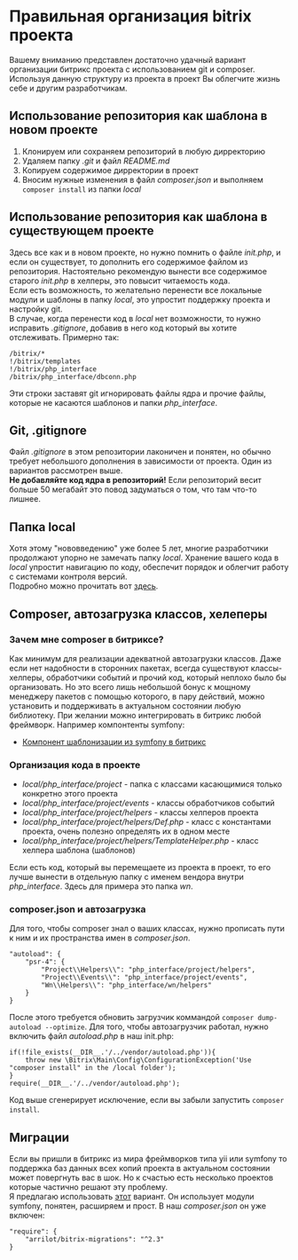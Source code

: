 # Правильная организация bitrix проекта
Вашему вниманию представлен достаточно удачный вариант организации битрикс проекта с использованием git и composer.
Используя данную структуру из проекта в проект Вы облегчите жизнь себе и другим разработчикам.

## Использование репозитория как шаблона в новом проекте
1. Клонируем или сохраняем репозиторий в любую дирректорию
2. Удаляем папку *.git* и файл *README.md*
3. Копируем содержимое дирректории в проект
4. Вносим нужные изменения в файл *composer.json* и выполняем `composer install` из папки *local*

## Использование репозитория как шаблона в существующем проекте
Здесь все как и в новом проекте, но нужно помнить о файле *init.php*, и если он существует, то дополнить его содержимое файлом из репозитория. Настоятельно рекомендую вынести все содержимое старого *init.php* в хелперы, это повысит читаемость кода.   
Если есть возможность, то желательно перенести все локальные модули и шаблоны в папку *local*, это упростит поддержку проекта и настройку git.  
В случае, когда перенести код в *local* нет возможности, то нужно исправить *.gitignore*, добавив в него код который вы хотите отслеживать. Примерно так:  
    
    /bitrix/*  
    !/bitrix/templates
    !/bitrix/php_interface
    /bitrix/php_interface/dbconn.php

Эти строки заставят git игнорировать файлы ядра и прочие файлы, которые не касаются шаблонов и папки *php_interface*.  

## Git, .gitignore
Файл *.gitignore* в этом репозитории лаконичен и понятен, но обычно требует небольшого дополнения в зависимости от проекта. Один из вариантов рассмотрен выше.  
**Не добавляйте код ядра в репозиторий!** Если репозиторий весит больше 50 мегабайт это повод задуматься о том, что там что-то лишнее.  

## Папка local
Хотя этому "нововведению" уже более 5 лет, многие разработчики продолжают упорно не замечать папку *local*. Хранение вашего кода в *local* упростит навигацию по коду, обеспечит порядок и облегчит работу с системами контроля версий.  
Подробно можно прочитать вот [здесь](https://dev.1c-bitrix.ru/community/blogs/vad/local-folder.php).

## Composer, автозагрузка классов, хелеперы
### Зачем мне composer в битриксе?
Как минимум для реализации адекватной автозагрузки классов. Даже если нет надобности в сторонних пакетах, всегда существуют классы-хелперы, обработчики событий и прочий код, который неплохо было бы организовать. Но это всего лишь небольшой бонус к мощному менеджеру пакетов с помощью которого, в пару действий, можно установить и поддерживать в актуальном состоянии любую библиотеку. 
При желании можно интегрировать в битрикс любой фреймворк. Например компонтенты symfony:
+ [Компонент шаблонизации из symfony в битрикс](https://github.com/mihaylichenko/bitrix-extension-view)

### Организация кода в проекте
+ *local/php_interface/project* - папка с классами касающимися только конкретно этого проекта
+ *local/php_interface/project/events* - классы обработчиков событий
+ *local/php_interface/project/helpers* - классы хелперов проекта
+ *local/php_interface/project/helpers/Def.php* - класс с константами проекта, очень полезно определять их в одном месте
+ *local/php_interface/project/helpers/TemplateHelper.php* - класс хелпера шаблона (шаблонов)  

Если есть код, который вы перемещаете из проекта в проект, то его лучше вынести в отдельную папку c именем вендора внутри *php_interface*. Здесь для примера это папка *wn*.  

### composer.json и автозагрузка
Для того, чтобы composer знал о ваших классах, нужно прописать пути к ним и их пространства имен в *composer.json*.  
    
    "autoload": {
        "psr-4": {
            "Project\\Helpers\\": "php_interface/project/helpers",
            "Project\\Events\\": "php_interface/project/events",
            "Wn\\Helpers\\": "php_interface/wn/helpers"
        }
    }
После этого требуется обновить загрузчик коммандой `composer dump-autoload --optimize`.
Для того, чтобы автозагрузчик работал, нужно включить файл *autoload.php* в наш init.php:  

    if(!file_exists(__DIR__.'/../vendor/autoload.php')){
        throw new \Bitrix\Main\Config\ConfigurationException('Use "composer install" in the /local folder');
    }
    require(__DIR__.'/../vendor/autoload.php');
    
Код выше сгенерирует исключение, если вы забыли запустить `composer install`.

## Миграции
Если вы пришли в битрикс из мира фреймворков типа yii или symfony то поддержка баз данных всех копий проекта в актуальном состоянии может повергнуть вас в шок. Но к счастью есть несколько проектов которые частично решают эту проблему.  
Я предлагаю использовать [этот](https://github.com/arrilot/bitrix-migrations) вариант. Он использует модули symfony, понятен, расширяем и прост. В наш *composer.json* он уже включен:

    "require": {
        "arrilot/bitrix-migrations": "^2.3"
    }
